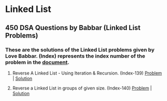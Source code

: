 # Linked List
## 450 DSA Questions by Babbar (Linked List Problems)

### These are the solutions of the Linked List problems given by Love Babbar. (Index) represents the index number of the problem in the [document](https://docs.google.com/spreadsheets/d/1FMdN_OCfOI0iAeDlqswCiC2DZzD4nPsb/edit#gid=1773184282).

1) Reverse A Linked List - Using Iteration & Recursion. (Index-139)
   [Problem](https://practice.geeksforgeeks.org/problems/reverse-a-linked-list/1) | 
   [Solution](https://github.com/neerajchavan/Data-Structures/blob/master/LinkedList/ReverseLinkedList.java)

2) Reverse a Linked List in groups of given size. (Index-140)
   [Problem](https://practice.geeksforgeeks.org/problems/reverse-a-linked-list-in-groups-of-given-size/1) | 
   [Solution](https://github.com/neerajchavan/Data-Structures/blob/master/LinkedList/ReverseLinkedListGroup.java)



